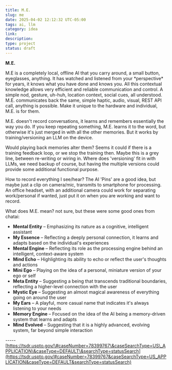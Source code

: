 ```yaml
---
title: M.E.
slug: me
date: 2025-04-02 12:12:32 UTC-05:00
tags: ai, llm
category: idea
link: 
description: 
type: project
status: draft
---
```


**M.E.**

M.E is a completely local, offline AI that you carry around, a small button, eyeglasses, anything. It has watched and listened from your \*perspective\* for years, it knows what you have done and knows you. All this contextual knowledge allows very efficient and reliable communication and control. A simple nod, gesture, uh-huh, location context, social cues, all understood. M.E. communicates back the same, simple haptic, audio, visual, REST API call, anything is possible. Make it unique to the hardware and individual, M.E. is for them.

M.E. doesn't record conversations, it learns and remembers essentially the way you do. If you keep repeating something, M.E. learns it to the word, but otherwise it's just merged in with all the other memories. But it works by training/versioning an LLM on the device.

Would playing back memories alter them? Seems it could if there is a training feedback loop, or we stop the training then. Maybe this is a grey line, between re-writing or wiring in. Where does 'versioning' fit in with LLMs, we need backup of course, but having the multiple versions could provide some additional functional purpose.

How to record everything I see/hear? The AI 'Pins' are a good idea, but maybe just a clip on camera/mic, transmits to smartphone for processing. An office headset, with an additional camera could work for separating work/personal if wanted, just put it on when you are working and want to record.

What does M.E. mean? not sure, but these were some good ones from chatai:

- **Mental Entity** – Emphasizing its nature as a cognitive, intelligent assistant
- **My Essence** – Reflecting a deeply personal connection, it learns and adapts based on the individual's experiences
- **Mental Engine** – Reflecting its role as the processing engine behind an intelligent, context-aware system
- **Mind Echo** – Highlighting its ability to echo or reflect the user's thoughts and actions
- **Mini Ego** – Playing on the idea of a personal, miniature version of your ego or self
- **Meta Entity** – Suggesting a being that transcends traditional boundaries, reflecting a higher-level connection with the user
- **Mystic Eye** – Suggesting an almost magical awareness of everything going on around the user
- **My Ears** – A playful, more casual name that indicates it's always listening to your needs
- **Memory Engine** – Focused on the idea of the AI being a memory-driven system that learns and adapts
- **Mind Evolved** – Suggesting that it is a highly advanced, evolving system, far beyond simple interaction

\-----  
[https://tsdr.uspto.gov/\#caseNumber=78399767\&caseSearchType=US\_APPLICATION\&caseType=DEFAULT\&searchType=statusSearch](https://tsdr.uspto.gov/#caseNumber=78399767&caseSearchType=US_APPLICATION&caseType=DEFAULT&searchType=statusSearch)

